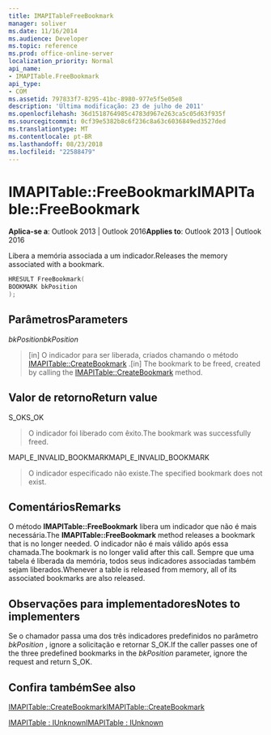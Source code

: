 ```yaml
---
title: IMAPITableFreeBookmark
manager: soliver
ms.date: 11/16/2014
ms.audience: Developer
ms.topic: reference
ms.prod: office-online-server
localization_priority: Normal
api_name:
- IMAPITable.FreeBookmark
api_type:
- COM
ms.assetid: 797833f7-8295-41bc-8980-977e5f5e05e8
description: 'Última modificação: 23 de julho de 2011'
ms.openlocfilehash: 36d1518764985c4783d967e263ca5c05d63f935f
ms.sourcegitcommit: 0cf39e5382b8c6f236c8a63c6036849ed3527ded
ms.translationtype: MT
ms.contentlocale: pt-BR
ms.lasthandoff: 08/23/2018
ms.locfileid: "22588479"
---
```

# <a name="imapitablefreebookmark"></a><span data-ttu-id="085c4-103">IMAPITable::FreeBookmark</span><span class="sxs-lookup"><span data-stu-id="085c4-103">IMAPITable::FreeBookmark</span></span>

  
  
<span data-ttu-id="085c4-104">**Aplica-se a**: Outlook 2013 | Outlook 2016</span><span class="sxs-lookup"><span data-stu-id="085c4-104">**Applies to**: Outlook 2013 | Outlook 2016</span></span> 
  
<span data-ttu-id="085c4-105">Libera a memória associada a um indicador.</span><span class="sxs-lookup"><span data-stu-id="085c4-105">Releases the memory associated with a bookmark.</span></span>
  
```cpp
HRESULT FreeBookmark(
BOOKMARK bkPosition
);
```

## <a name="parameters"></a><span data-ttu-id="085c4-106">Parâmetros</span><span class="sxs-lookup"><span data-stu-id="085c4-106">Parameters</span></span>

 <span data-ttu-id="085c4-107">_bkPosition_</span><span class="sxs-lookup"><span data-stu-id="085c4-107">_bkPosition_</span></span>
  
> <span data-ttu-id="085c4-108">[in] O indicador para ser liberada, criados chamando o método [IMAPITable::CreateBookmark](imapitable-createbookmark.md) .</span><span class="sxs-lookup"><span data-stu-id="085c4-108">[in] The bookmark to be freed, created by calling the [IMAPITable::CreateBookmark](imapitable-createbookmark.md) method.</span></span> 
    
## <a name="return-value"></a><span data-ttu-id="085c4-109">Valor de retorno</span><span class="sxs-lookup"><span data-stu-id="085c4-109">Return value</span></span>

<span data-ttu-id="085c4-110">S_OK</span><span class="sxs-lookup"><span data-stu-id="085c4-110">S_OK</span></span> 
  
> <span data-ttu-id="085c4-111">O indicador foi liberado com êxito.</span><span class="sxs-lookup"><span data-stu-id="085c4-111">The bookmark was successfully freed.</span></span>
    
<span data-ttu-id="085c4-112">MAPI_E_INVALID_BOOKMARK</span><span class="sxs-lookup"><span data-stu-id="085c4-112">MAPI_E_INVALID_BOOKMARK</span></span> 
  
> <span data-ttu-id="085c4-113">O indicador especificado não existe.</span><span class="sxs-lookup"><span data-stu-id="085c4-113">The specified bookmark does not exist.</span></span>
    
## <a name="remarks"></a><span data-ttu-id="085c4-114">Comentários</span><span class="sxs-lookup"><span data-stu-id="085c4-114">Remarks</span></span>

<span data-ttu-id="085c4-115">O método **IMAPITable::FreeBookmark** libera um indicador que não é mais necessária.</span><span class="sxs-lookup"><span data-stu-id="085c4-115">The **IMAPITable::FreeBookmark** method releases a bookmark that is no longer needed.</span></span> <span data-ttu-id="085c4-116">O indicador não é mais válido após essa chamada.</span><span class="sxs-lookup"><span data-stu-id="085c4-116">The bookmark is no longer valid after this call.</span></span> <span data-ttu-id="085c4-117">Sempre que uma tabela é liberada da memória, todos seus indicadores associadas também sejam liberados.</span><span class="sxs-lookup"><span data-stu-id="085c4-117">Whenever a table is released from memory, all of its associated bookmarks are also released.</span></span> 
  
## <a name="notes-to-implementers"></a><span data-ttu-id="085c4-118">Observações para implementadores</span><span class="sxs-lookup"><span data-stu-id="085c4-118">Notes to implementers</span></span>

<span data-ttu-id="085c4-119">Se o chamador passa uma dos três indicadores predefinidos no parâmetro _bkPosition_ , ignore a solicitação e retornar S_OK.</span><span class="sxs-lookup"><span data-stu-id="085c4-119">If the caller passes one of the three predefined bookmarks in the  _bkPosition_ parameter, ignore the request and return S_OK.</span></span> 
  
## <a name="see-also"></a><span data-ttu-id="085c4-120">Confira também</span><span class="sxs-lookup"><span data-stu-id="085c4-120">See also</span></span>



[<span data-ttu-id="085c4-121">IMAPITable::CreateBookmark</span><span class="sxs-lookup"><span data-stu-id="085c4-121">IMAPITable::CreateBookmark</span></span>](imapitable-createbookmark.md)
  
[<span data-ttu-id="085c4-122">IMAPITable : IUnknown</span><span class="sxs-lookup"><span data-stu-id="085c4-122">IMAPITable : IUnknown</span></span>](imapitableiunknown.md)

